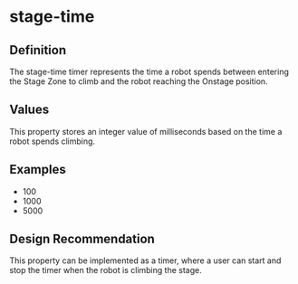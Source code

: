 # stage-time

## Definition
The stage-time timer represents the time a robot spends between entering the Stage Zone to climb and the robot reaching the Onstage position.

## Values
This property stores an integer value of milliseconds based on the time a robot spends climbing.

## Examples
- 100
- 1000
- 5000

## Design Recommendation
This property can be implemented as a timer, where a user can start and stop the timer when the robot is climbing the stage.

